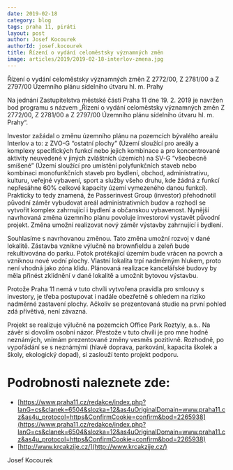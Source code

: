 ```yaml
---
date: 2019-02-18
category: blog
tags: praha 11, piráti
layout: post
author: Josef Kocourek
authorId: josef.kocourek
title: Řízení o vydání celoměstsky významných změn
image: articles/2019/2019-02-18-interlov-zmena.jpg
---
```


Řízení o vydání celoměstsky významných změn Z 2772/00, Z 2781/00 a Z 2797/00 Územního plánu sídelního útvaru hl. m. Prahy

Na jednání Zastupitelstva městské části Praha 11 dne 19. 2. 2019 je navržen bod programu s názvem „Řízení o vydání celoměstsky významných změn Z 2772/00, Z 2781/00 a Z 2797/00 Územního plánu sídelního útvaru hl. m. Prahy“.

Investor zažádal o změnu územního plánu na pozemcích bývalého areálu Interlov a to: z ZVO-G “ostatní plochy” (Území sloužící pro areály a komplexy specifických funkcí nebo jejich kombinace a pro koncentrované aktivity neuvedené v jiných zvláštních územích)  na SV-G “všeobecně smíšené” (Území sloužící pro umístění polyfunkčních staveb nebo kombinaci monofunkčních staveb pro bydlení, obchod, administrativu, kulturu, veřejné vybavení, sport a služby všeho druhu, kde žádná z funkcí nepřesáhne 60% celkové kapacity území vymezeného danou funkcí). Prakticky to tedy znamená, že Passerinvest Group (investor) přehodnotil původní záměr vybudovat areál administrativních budov a rozhodl se vytvořit komplex zahrnující i bydlení a občanskou vybavenost. Nynější navrhovaná změna územního plánu povoluje investorovi vystavět původní projekt. Změna umožní realizovat nový záměr výstavby zahrnující i bydlení.

Souhlasíme s navrhovanou změnou. Tato změna umožní rozvoj v dané lokalitě. Zástavba vznikne výlučně na brownfieldu a zeleň bude rekultivována do parku. Potok protékající územím bude vrácen na povrch a vzniknou nové vodní plochy. Vlastní lokalita trpí nadměrným hlukem, proto není vhodná jako zóna klidu. Plánovaná realizace kancelářské budovy by měla přinést zklidnění v dané lokalitě a umožnit bytovou výstavbu.

Protože Praha 11 nemá v tuto chvíli vytvořena pravidla pro smlouvy s investory, je třeba postupovat i nadále obezřetně s ohledem na riziko nadměrné zastavení plochy. Ačkoliv se prezentovaná studie na první pohled zdá přívětivá, není závazná.

Projekt se realizuje výlučně na pozemcích Office Park Roztyly, a.s..
Na závěr si dovolím osobní názor. Přestože v tuto chvíli je pro mne hodně neznámých, vnímám prezentované změny vesměs pozitivně. Rozhodně, po vypořádání se s neznámými (hlavě doprava, parkování, kapacita školek a školy, ekologický dopad), si zaslouží tento projekt podporu.

# Podrobnosti naleznete zde:
- [https://www.praha11.cz/redakce/index.php?lanG=cs&clanek=6504&slozka=12&as4uOriginalDomain=www.praha11.cz&as4u_protocol=https&ConfirmCookie=confirm&bod=2265938](https://www.praha11.cz/redakce/index.php?lanG=cs&clanek=6504&slozka=12&as4uOriginalDomain=www.praha11.cz&as4u_protocol=https&ConfirmCookie=confirm&bod=2265938)
- [http://www.krcakzije.cz/](http://www.krcakzije.cz/)
 
Josef Kocourek